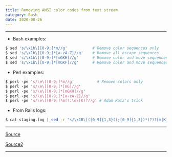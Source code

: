 ```yaml
---
title: Removing ANSI color codes from text stream
category: Bash
date: 2020-08-26
---
```


-----

* Bash examples:
```bash
$ sed 's/\x1b\[[0-9;]*m//g'           # Remove color sequences only
$ sed 's/\x1b\[[0-9;]*[a-zA-Z]//g'    # Remove all escape sequences
$ sed 's/\x1b\[[0-9;]*[mGKH]//g'      # Remove color and move sequences
$ sed 's/\x1b\[[0-9;]*[mGKF]//g'      # Remove color and move sequences
```

* Perl examples:
```perl
$ perl -pe 's/\e\[[0-9;]*m//g'          # Remove colors only
$ perl -pe 's/\e\[[0-9;]*[mG]//g'
$ perl -pe 's/\e\[[0-9;]*[mGKH]//g'
$ perl -pe 's/\e\[[0-9;]*[a-zA-Z]//g'
$ perl -pe 's/\e\[[0-9;]*m(?:\e\[K)?//g' # Adam Katz's trick
```

* From Rails logs:
```bash
$ cat staging.log | sed -r "s/\x1B\[([0-9]{1,3}((;[0-9]{1,3})*)?)?[m|K]//g" > staging.colorless.log
```

-----

[Source](https://superuser.com/a/380778)

[Source2](https://makandracards.com/makandra/1695-removing-ansi-color-codes-from-rails-logs)

-----
